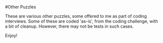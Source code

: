 #Other Puzzles

These are various other puzzles, some offered to me as part of coding interviews. Some of these are coded 'as-is', from the coding challenge, with a bit of cleanup. However, there may not be tests in such cases.

Enjoy!
